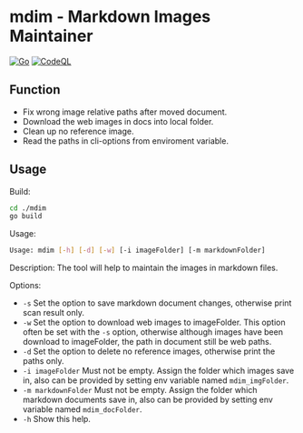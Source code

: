 # mdim - Markdown Images Maintainer

[![Go](https://github.com/bunnier/mdim/actions/workflows/go.yml/badge.svg)](https://github.com/bunnier/mdim/actions/workflows/go.yml)
[![CodeQL](https://github.com/bunnier/mdim/actions/workflows/codeql-analysis.yml/badge.svg)](https://github.com/bunnier/mdim/actions/workflows/codeql-analysis.yml)

## Function

- Fix wrong image relative paths after moved document.
- Download the web images in docs into local folder.
- Clean up no reference image.
- Read the paths in cli-options from enviroment variable.

## Usage

Build:

```bash
cd ./mdim
go build
```

Usage:

```bash
Usage: mdim [-h] [-d] [-w] [-i imageFolder] [-m markdownFolder] 
```

Description: The tool will help to maintain the images in markdown files.

Options:

- `-s` Set the option to save markdown document changes, otherwise print scan result only.
- `-w` Set the option to download web images to imageFolder. This option often be set with the `-s` option, otherwise although images have been download to imageFolder, the path in document still be web paths.
- `-d` Set the option to delete no reference images, otherwise print the paths only.
- `-i imageFolder` Must not be empty. Assign the folder which images save in, also can be provided by setting env variable named `mdim_imgFolder`.
- `-m markdownFolder` Must not be empty. Assign the folder which markdown documents save in, also can be provided by setting env variable named `mdim_docFolder`.
- `-h` Show this help.
